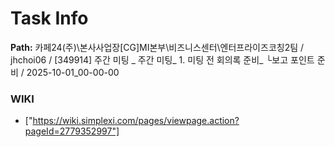# Task Info

**Path:** 카페24(주)\본사사업장\[CG]MI본부\비즈니스센터\엔터프라이즈코칭2팀 / jhchoi06 / [349914] 주간 미팅 _ 주간 미팅_ 1. 미팅 전 회의록 준비_ └보고 포인트 준비 / 2025-10-01_00-00-00

### WIKI
- ["https://wiki.simplexi.com/pages/viewpage.action?pageId=2779352997"]

